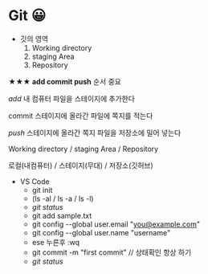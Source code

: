 # Git 😀

- 깃의 영역
    1. Working directory
    2. staging Area
    3. Repository

**★★★ add commit push** 순서 중요

*add*    내 컴퓨터 파일을 스테이지에 추가한다

commit    스테이지에 올라간 파일에 쪽지를 적는다

*push*    스테이지에 올라간 쪽지 파일을 저장소에 밀어 넣는다


Working directory / staging Area / Repository

로컬(내컴퓨터) / 스테이지(무대) / 저장소(깃허브)


- VS Code
    - git init
    - (ls -al / ls -a / ls -l)
    - *git status*
    - git add sample.txt
    - git config --global user.email "you@example.com"
    - git config --global user.name "username"
    - ese 누른후 :wq
    - git commit -m "first commit" // 상태확인 항상 하기
    - *git status*
